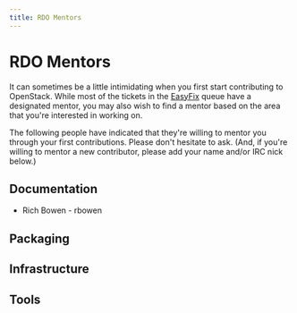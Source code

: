 ```yaml
---
title: RDO Mentors
---
```


# RDO Mentors

It can sometimes be a little intimidating when you first start
contributing to OpenStack. While most of the tickets in the
[EasyFix](https://github.com/redhat-openstack/easyfix) queue have a
designated mentor, you may also wish to find a mentor based on the area
that you're interested in working on.

The following people have indicated that they're willing to mentor you
through your first contributions. Please don't hesitate to ask. (And, if
you're willing to mentor a new contributor, please add your name and/or
IRC nick below.)

## Documentation

- Rich Bowen - rbowen

## Packaging

## Infrastructure

## Tools

